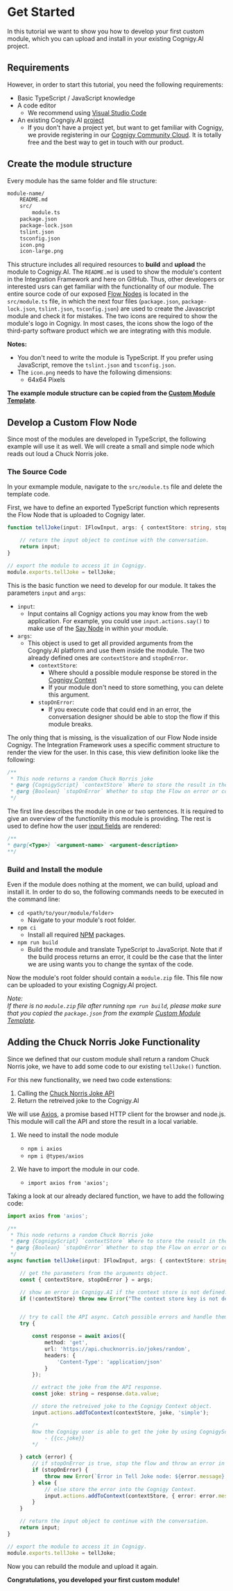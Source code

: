 # Get Started

In this tutorial we want to show you how to develop your first custom module, which you can upload and install in your existing Cognigy.AI project. 

## Requirements 

However, in order to start this tutorial, you need the following requirements:

- Basic TypeScript / JavaScript knowledge
- A code editor
    - We recommend using [Visual Studio Code](https://code.visualstudio.com/?wt.mc_id=DX_841432)
- An existing Cogngiy.AI [project](https://docs.cognigy.com/docs/projects)
    - If you don't have a project yet, but want to get familiar with Cognigy, we provide registering in our [Cognigy Community Cloud](https://hello.cognigy.com/cognigy-community-cloud). It is totally free and the best way to get in touch with our product.

## Create the module structure

Every module has the same folder and file structure:

``` bash
module-name/
    README.md
    src/
        module.ts
    package.json
    package-lock.json
    tslint.json
    tsconfig.json
    icon.png
    icon-large.png
```

This structure includes all required resources to **build** and **upload** the module to Cognigy.AI. The `README.md` is used to show the module's content in the Integration Framework and here on GitHub. Thus, other developers or interested usrs can get familiar with the functionality of our module. The entire source code of our exposed [Flow Nodes](https://docs.cognigy.com/docs/general-usage-information) is located in the `src/module.ts` file, in which the next four files (`package.json`, `package-lock.json`, `tslint.json`, `tsconfig.json`) are used to create the Javascript module and check it for mistakes. The two icons are required to show the module's logo in Cognigy. In most cases, the icons show the logo of the third-party software product which we are integrating with this module. 

**Notes:**
- You don't need to write the module is TypeScript. If you prefer using JavaScript, remove the `tslint.json` and `tsconfig.json`. 
- The `icon.png` needs to have the following dimensions:
    - 64x64 Pixels

**The example module structure can be copied from the [Custom Module Template](./template)**.

## Develop a Custom Flow Node

Since most of the modules are developed in TypeScript, the following example will use it as well. We will create a small and simple node which reads out loud a Chuck Norris joke.

### The Source Code

In your exmample module, navigate to the `src/module.ts` file and delete the template code.

First, we have to define an exported TypeScript function which represents the Flow Node that is uploaded to Cognigy later.

```typescript
function tellJoke(input: IFlowInput, args: { contextStore: string, stopOnError: boolean }): Promise<IFlowInput | {}> {

    // return the input object to continue with the conversation.
    return input;
}

// export the module to access it in Cognigy.
module.exports.tellJoke = tellJoke;
```

This is the basic function we need to develop for our module. It takes the parameters `input` and `args`:

-  `input`:
    - Input contains all Cognigy actions you may know from the web application. For example, you could use `input.actions.say()` to make use of the [Say Node](https://docs.cognigy.com/docs/say-nodes) in within your module.
- `args`:
    - This object is used to get all provided arguments from the Cogngiy.AI platform and use them inside the module. The two already defined ones are `contextStore` and `stopOnError`. 
        - `contextStore`:
            - Where should a possible module response be stored in the [Cognigy Context](https://docs.cognigy.com/docs/context-object)
            - If your module don't need to store something, you can delete this argument.
        - `stopOnError`:
            - If you execute code that could end in an error, the conversation designer should be able to stop the flow if this module breaks.

The only thing that is missing, is the visualization of our Flow Node inside Cognigy. The Integration Framework uses a specific comment structure to render the view for the user. In this case, this view definition looke like the following:

```typescript
/**
 * This node returns a random Chuck Norris joke
 * @arg {CognigyScript} `contextStore` Where to store the result in the Cognigy Context object.
 * @arg {Boolean} `stopOnError` Whether to stop the Flow on error or continue.
 */
```

The first line describes the module in one or two sentences. It is required to give an overview of the functionlity this module is providing. The rest is used to define how the user [input fields](https://docs.cognigy.com/docs/integration-framework#section-input-types) are rendered:

```typescript
/**
* @arg{<Type>} `<argument-name>` <argument-description>
**/
```

### Build and Install the module

Even if the module does nothing at the moment, we can build, upload and install it. In order to do so, the following commands needs to be executed in the command line:

- `cd <path/to/your/module/folder>`
    - Navigate to your module's root folder.
- `npm ci`
    - Install all required [NPM](https://www.npmjs.com/) packages.
- `npm run build`
    - Build the module and translate TypeScript to JavaScript. Note that if the build process returns an error, it could be the case that the linter we are using wants you to change the syntax of the code.

Now the module's root folder should contain a `module.zip` file. This file now can be uploaded to your existing Cognigy.AI project.

*Note:* \
*If there is no `module.zip` file after running `npm run build`, please make sure that you copied the `package.json` from the example [Custom Module Template](../../modules/template).*

## Adding the Chuck Norris Joke Functionality

Since we defined that our custom module shall return a random Chuck Norris joke, we have to add some code to our existing `tellJoke()` function.

For this new functionality, we need two code extenstions:

1. Calling the [Chuck Norris Joke API](https://api.chucknorris.io/jokes/random)
2. Return the retreived joke to the Cognigy.AI


We will use [Axios](https://www.npmjs.com/package/axios), a promise based HTTP client for the browser and node.js. This module will call the API and store the result in a local variable.

1. We need to install the node module
    - `npm i axios`
    - `npm i @types/axios`

2. We have to import the module in our code.
    - `import axios from 'axios';`

Taking a look at our already declared function, we have to add the following code:

```typescript
import axios from 'axios';

/**
 * This node returns a random Chuck Norris joke
 * @arg {CognigyScript} `contextStore` Where to store the result in the Cognigy Context object.
 * @arg {Boolean} `stopOnError` Whether to stop the Flow on error or continue.
 */
async function tellJoke(input: IFlowInput, args: { contextStore: string, stopOnError: boolean }): Promise<IFlowInput | {}> {

    // get the parameters from the arguments object.
    const { contextStore, stopOnError } = args;

    // show an error in Cognigy.AI if the context store is not defined.
    if (!contextStore) throw new Error("The context store key is not defined. You need it to store the result into the Cognigy Context object.");


    // try to call the API async. Catch possible errors and handle them.
    try {

        const response = await axios({
            method: 'get',
            url: 'https://api.chucknorris.io/jokes/random',
            headers: {
                'Content-Type': 'application/json'
            }
        });

        // extract the joke from the API response.
        const joke: string = response.data.value;

        // store the retreived joke to the Cognigy Context object.
        input.actions.addToContext(contextStore, joke, 'simple');

        /*
        Now the Cognigy user is able to get the joke by using CognigyScript:
            - {{cc.joke}}
        */

    } catch (error) {
        // if stopOnError is true, stop the flow and throw an error in the Cognigy User Interface.
        if (stopOnError) {
            throw new Error(`Error in Tell Joke node: ${error.message}.`);
        } else {
            // else store the error into the Cognigy Context.
            input.actions.addToContext(contextStore, { error: error.message }, 'simple');
        }
    }

    // return the input object to continue with the conversation.
    return input;
}

// export the module to access it in Cognigy.
module.exports.tellJoke = tellJoke;
```

Now you can rebuild the module and upload it again.

**Congratulations, you developed your first custom module!**